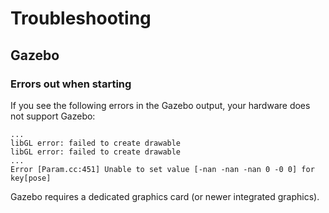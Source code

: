 # Troubleshooting

## Gazebo

### Errors out when starting

If you see the following errors in the Gazebo output, your hardware does not support Gazebo:
```
...
libGL error: failed to create drawable
libGL error: failed to create drawable
...
Error [Param.cc:451] Unable to set value [-nan -nan -nan 0 -0 0] for key[pose]
```

Gazebo requires a dedicated graphics card (or newer integrated graphics).
